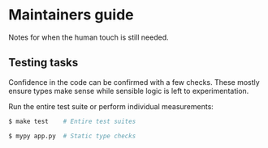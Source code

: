 # Maintainers guide

Notes for when the human touch is still needed.

## Testing tasks

Confidence in the code can be confirmed with a few checks. These mostly ensure
types make sense while sensible logic is left to experimentation.

Run the entire test suite or perform individual measurements:

```sh
$ make test    # Entire test suites

$ mypy app.py  # Static type checks
```
